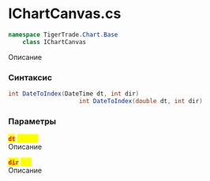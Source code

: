 
# IChartCanvas.cs
```csharp
namespace TigerTrade.Chart.Base  
    class IChartCanvas
```

Описание

### Синтаксис
```csharp
int DateToIndex(DateTime dt, int dir)
                    int DateToIndex(double dt, int dir)
```

### Параметры
<mark style="color:red;">**`dt`**</mark> <mark style="color:yellow;">`double`</mark>  
 Описание  
  
<mark style="color:red;">**`dir`**</mark> <mark style="color:yellow;">`int`</mark>  
 Описание  
  

                    
                    